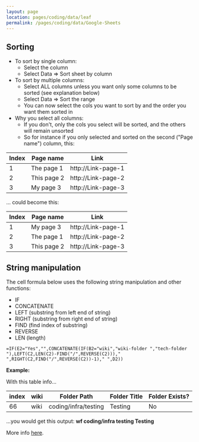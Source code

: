 ```yaml
---
layout: page
location: pages/coding/data/leaf
permalink: /pages/coding/data/Google-Sheets
---
```


## Sorting

- To sort by single column:
  - Select the column
  - Select Data => Sort sheet by column
- To sort by multiple columns:
  - Select ALL columns unless you want only some columns to be sorted (see explanation below)
  - Select Data => Sort the range
  - You can now select the cols you want to sort by and the order you want them sorted in
- Why you select all columns: 
  - If you don't, only the cols you select will be sorted, and the others will remain unsorted
  - So for instance if you only selected and sorted on the second ("Page name") column, this:

| Index  | Page name | Link |
| ---    | ---       | ---  |
| 1      | The page 1 | http://Link-page-1 |
| 2      | This page 2 | http://Link-page-2 |
| 3      | My page 3 | http://Link-page-3 |

... could become this:

| Index  | Page name | Link |
| --- | --- | --- |
| 1  | My page 3 | http://Link-page-1 |
| 2  | The page 1 | http://Link-page-2 |
| 3  | This page 2 | http://Link-page-3 |

## String manipulation

The cell formula below uses the following string manipulation and other functions:

- IF 
- CONCATENATE
- LEFT (substring from left end of string)
- RIGHT (substring from right end of string)
- FIND (find index of substring)
- REVERSE
- LEN (length)

```
=IF(E2="Yes","",CONCATENATE(IF(B2="wiki","wiki-folder ","tech-folder "),LEFT(C2,LEN(C2)-FIND("/",REVERSE(C2)))," ",RIGHT(C2,FIND("/",REVERSE(C2))-1)," ",D2))
```

**Example:**

With this table info...

| index	| wiki | Folder	Path | Folder Title | Folder Exists? |
| --- | --- | --- | --- | --- |
| 66	| wiki | coding/infra/testing | Testing | No |

...you would get this output: **wf coding/infra testing Testing**

More info [here](https://support.google.com/docs/table/25273?hl=en&ref_topic=9054531).